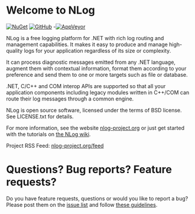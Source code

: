 Welcome to NLog
===

[![NuGet](https://img.shields.io/badge/nuget-v3.2.0-lightgrey.svg?style=flat)](https://www.nuget.org/packages/NLog/)
[![GitHub](https://img.shields.io/badge/release-v3.2.0-blue.svg?style=flat)](https://github.com/NLog/NLog/releases)
-[![AppVeyor](https://img.shields.io/appveyor/ci/gruntjs/grunt.svg?style=flat)](https://ci.appveyor.com/project/Xharze/nlog-134)




NLog is a free logging platform for .NET with rich log routing and management 
capabilities. It makes it easy to produce and manage high-quality logs for 
your application regardless of its size or complexity. 

It can process diagnostic messages emitted from any .NET language, augment 
them with contextual information, format them according to your preference 
and send them to one or more targets such as file or database. 

.NET, C/C++ and COM interop APIs are supported so that all your application 
components including legacy modules written in C++/COM can route their log 
messages through a common engine. 

NLog is open source software, licensed under the terms of BSD license. 
See LICENSE.txt for details.

For more information, see the website [nlog-project.org](http://nlog-project.org)
or just get started with the tutorials on [the NLog wiki](https://github.com/NLog/NLog/wiki).

Project RSS Feed: [nlog-project.org/feed](http://nlog-project.org/feed/)

Questions? Bug reports? Feature requests?
===
Do you have feature requests, questions or would you like to report a bug? Please post them on the [issue list](https://github.com/NLog/NLog/issues) and follow [these guidelines](CONTRIBUTING.md).
